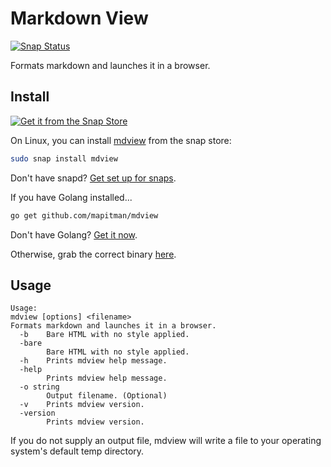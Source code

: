 # Markdown View

[![Snap Status](https://build.snapcraft.io/badge/mapitman/mdview.svg)](https://build.snapcraft.io/user/mapitman/mdview)

Formats markdown and launches it in a browser.

## Install

[![Get it from the Snap Store](https://snapcraft.io/static/images/badges/en/snap-store-black.svg)](https://snapcraft.io/mdview)

On Linux, you can install [mdview](https://snapcraft.io/mdview) from the snap store:

```sh
sudo snap install mdview
```

Don't have snapd? [Get set up for snaps](https://docs.snapcraft.io/core/install).

If you have Golang installed...
```sh
go get github.com/mapitman/mdview
```

Don't have Golang? [Get it now](https://golang.org/doc/install).

Otherwise, grab the correct binary [here](https://github.com/mapitman/mdview/releases/).


## Usage

```text
Usage:
mdview [options] <filename>
Formats markdown and launches it in a browser.
  -b    Bare HTML with no style applied.
  -bare
        Bare HTML with no style applied.
  -h    Prints mdview help message.
  -help
        Prints mdview help message.
  -o string
        Output filename. (Optional)
  -v    Prints mdview version.
  -version
        Prints mdview version.
```

If you do not supply an output file, mdview will write a file to your
operating system's default temp directory.

